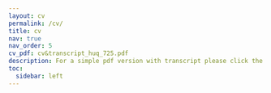 ```yaml
---
layout: cv
permalink: /cv/
title: cv
nav: true
nav_order: 5
cv_pdf: cv&transcript_huq_725.pdf
description: For a simple pdf version with transcript please click the button on the right.
toc:
  sidebar: left
---
```


